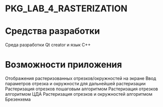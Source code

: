 # PKG_LAB_4_RASTERIZATION
# Средства разработки
Среда разработки Qt creator и язык C++
# Возможности приложения
Отображения растеризованных отрезков/окружностей на экране
Ввод параметров отрезка и окружности для дальнейшей растеризации
Растеризация отрезков пошаговым алгоритмом
Растеризация отрезков алгоритмом ЦДА
Растеризация отрезков и окружностей алгоритмом Брезенхема
